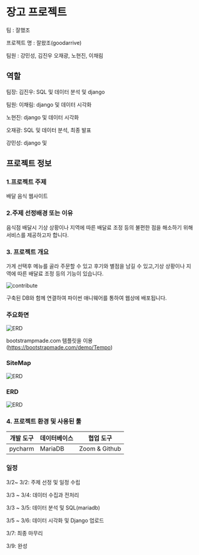 # 장고 프로젝트

팀 : 잘했조

프로젝트 명 : 잘왔조(goodarrive)

팀원 : 강민성, 김진우 오재광, 노현진, 이채림

## 역할

팀장: 김진우: SQL 및 데이터 분석 및 django 

팀원: 이채림: django 및 데이터 시각화

노현진: django 및 데이터 시각화

오재광: SQL 및 데이터 분석, 최종 발표

강민성: django 및


## 프로젝트 정보 

### 1.프로젝트 주제

배달 음식 웹사이트

### 2.주제 선정배경 또는 이유

음식점 배달시 기상 상황이나 지역에 따른 배달료 조정 등의 불편한 점을 해소하기 위해 서비스를 제공하고자 합니다.

### 3. 프로젝트 개요


가게 선택후 메뉴를 골라 주문할 수 있고 후기와 별점을 남길 수 있고,기상 상황이나 지역에 따른 배달료 조정 등의 기능이 있습니다.

<img width="%100" alt='contribute' src='https://user-images.githubusercontent.com/73889507/156279545-b7737c3b-ecc1-41e3-9d18-0626b5139e5e.jpg'>


구축된 DB와 함께 연결하여 파이썬 애니웨어를 통하여 웹상에 배포됩니다.

### 주요화면

<img width="%100" alt='ERD' src='https://user-images.githubusercontent.com/73889507/156303175-9f8ce60e-8dd1-432c-87f2-c04645a8ef16.PNG'>

bootstrampmade.com 템플릿을 이용 (https://bootstrapmade.com/demo/Tempo)

### SiteMap

<img width="%100" alt='ERD' src='https://user-images.githubusercontent.com/73889507/156503243-3f51e4bd-63ac-4af7-b1cf-70336857a7db.png'>

### ERD

<img width="%100" alt='ERD' src='https://user-images.githubusercontent.com/73889507/156306172-a421cbf6-2771-4152-ab37-fa4dd2713f3a.png'>

### 4. 프로젝트 환경 및 사용된 툴


| 개발 도구 | 데이터베이스 | 협업 도구       |
| --------- | ------------ | -------------- |
|  pycharm  | MariaDB      | Zoom  & Github |

### 일정

3/2~ 3/2: 주제 선정 및 일정 수립

3/3 ~ 3/4: 데이터 수집과 전처리

3/3 ~ 3/5: 데이터 분석 및 SQL(mariadb)

3/5 ~ 3/6: 데이터 시각화 및 Django 업로드

3/7: 최종 마무리

3/9: 완성
